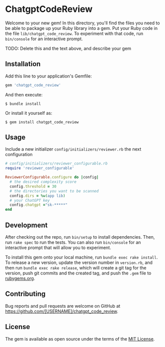 # ChatgptCodeReview

Welcome to your new gem! In this directory, you'll find the files you need to be able to package up your Ruby library into a gem. Put your Ruby code in the file `lib/chatgpt_code_review`. To experiment with that code, run `bin/console` for an interactive prompt.

TODO: Delete this and the text above, and describe your gem

## Installation

Add this line to your application's Gemfile:

```ruby
gem 'chatgpt_code_review'
```

And then execute:

    $ bundle install

Or install it yourself as:

    $ gem install chatgpt_code_review

## Usage

Include a new initializer `config/initializers/reviewer.rb`
the next configuration
```ruby
# config/initializers/reviewer_configurable.rb
require 'reviewer_configurable'

ReviewerConfigurable.configure do |config|
  # the desired complexity score
  config.threshold = 30
  # the directories you want to be scanned
  config.dirs = %w(app lib)
  # your ChatGPT key
  config.chatgpt ="sk-*****"
end
```

## Development

After checking out the repo, run `bin/setup` to install dependencies. Then, run `rake spec` to run the tests. You can also run `bin/console` for an interactive prompt that will allow you to experiment.

To install this gem onto your local machine, run `bundle exec rake install`. To release a new version, update the version number in `version.rb`, and then run `bundle exec rake release`, which will create a git tag for the version, push git commits and the created tag, and push the `.gem` file to [rubygems.org](https://rubygems.org).

## Contributing

Bug reports and pull requests are welcome on GitHub at https://github.com/[USERNAME]/chatgpt_code_review.

## License

The gem is available as open source under the terms of the [MIT License](https://opensource.org/licenses/MIT).
